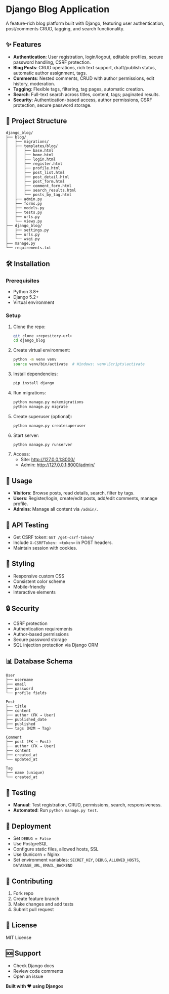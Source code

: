 # Django Blog Application

A feature-rich blog platform built with Django, featuring user authentication, post/comments CRUD, tagging, and search functionality.

## ✨ Features

- **Authentication**: User registration, login/logout, editable profiles, secure password handling, CSRF protection.
- **Blog Posts**: CRUD operations, rich text support, draft/publish status, automatic author assignment, tags.
- **Comments**: Nested comments, CRUD with author permissions, edit history, moderation.
- **Tagging**: Flexible tags, filtering, tag pages, automatic creation.
- **Search**: Full-text search across titles, content, tags; paginated results.
- **Security**: Authentication-based access, author permissions, CSRF protection, secure password storage.

## 📁 Project Structure

```
django_blog/
├── blog/
│   ├── migrations/
│   ├── templates/blog/
│   │   ├── base.html
│   │   ├── home.html
│   │   ├── login.html
│   │   ├── register.html
│   │   ├── profile.html
│   │   ├── post_list.html
│   │   ├── post_detail.html
│   │   ├── post_form.html
│   │   ├── comment_form.html
│   │   ├── search_results.html
│   │   └── posts_by_tag.html
│   ├── admin.py
│   ├── forms.py
│   ├── models.py
│   ├── tests.py
│   ├── urls.py
│   └── views.py
├── django_blog/
│   ├── settings.py
│   ├── urls.py
│   └── wsgi.py
├── manage.py
└── requirements.txt
```

## 🛠️ Installation

### Prerequisites
- Python 3.8+
- Django 5.2+
- Virtual environment

### Setup
1. Clone the repo:
   ```bash
   git clone <repository-url>
   cd django_blog
   ```
2. Create virtual environment:
   ```bash
   python -m venv venv
   source venv/bin/activate  # Windows: venv\Scripts\activate
   ```
3. Install dependencies:
   ```bash
   pip install django
   ```
4. Run migrations:
   ```bash
   python manage.py makemigrations
   python manage.py migrate
   ```
5. Create superuser (optional):
   ```bash
   python manage.py createsuperuser
   ```
6. Start server:
   ```bash
   python manage.py runserver
   ```
7. Access:
   - Site: http://127.0.0.1:8000/
   - Admin: http://127.0.0.1:8000/admin/

## 🎯 Usage

- **Visitors**: Browse posts, read details, search, filter by tags.
- **Users**: Register/login, create/edit posts, add/edit comments, manage profile.
- **Admins**: Manage all content via `/admin/`.

## 🔧 API Testing
- Get CSRF token: `GET /get-csrf-token/`
- Include `X-CSRFToken: <token>` in POST headers.
- Maintain session with cookies.

## 🎨 Styling
- Responsive custom CSS
- Consistent color scheme
- Mobile-friendly
- Interactive elements

## 🔒 Security
- CSRF protection
- Authentication requirements
- Author-based permissions
- Secure password storage
- SQL injection protection via Django ORM

## 📊 Database Schema
```
User
├── username
├── email
├── password
└── profile fields

Post
├── title
├── content
├── author (FK → User)
├── published_date
├── published
└── tags (M2M → Tag)

Comment
├── post (FK → Post)
├── author (FK → User)
├── content
├── created_at
└── updated_at

Tag
├── name (unique)
└── created_at
```

## 🧪 Testing
- **Manual**: Test registration, CRUD, permissions, search, responsiveness.
- **Automated**: Run `python manage.py test`.

## 🚀 Deployment
- Set `DEBUG = False`
- Use PostgreSQL
- Configure static files, allowed hosts, SSL
- Use Gunicorn + Nginx
- Set environment variables: `SECRET_KEY`, `DEBUG`, `ALLOWED_HOSTS`, `DATABASE_URL`, `EMAIL_BACKEND`

## 🤝 Contributing
1. Fork repo
2. Create feature branch
3. Make changes and add tests
4. Submit pull request

## 📝 License
MIT License

## 🆘 Support
- Check Django docs
- Review code comments
- Open an issue

**Built with ❤️ using Django**s